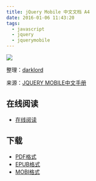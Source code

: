 ```yaml
---
title: jQuery Mobile 中文文档 A4
date: 2016-01-06 11:43:20
tags:
  - javascript
  - jquery
  - jquerymobile
---
```


![](https://ek8whxe.cloudimg.io/s/width/226/https://www.gitbook.com/cover/book/wizardforcel/jqmobi-doc.jpg)

整理：[darklord](http://www.cnblogs.com/darklord/)

来源：[JQUERY MOBILE中文手册](http://www.cnblogs.com/darklord/archive/2011/04/08/2009754.html)

<!--more-->

## 在线阅读 ##

+ [在线阅读](https://www.gitbook.com/book/wizardforcel/jqmobi-doc/details)

## 下载 ##

+ [PDF格式](https://www.gitbook.com/download/pdf/book/wizardforcel/jqmobi-doc)
+ [EPUB格式](https://www.gitbook.com/download/epub/book/wizardforcel/jqmobi-doc)
+ [MOBI格式](https://www.gitbook.com/download/mobi/book/wizardforcel/jqmobi-doc)